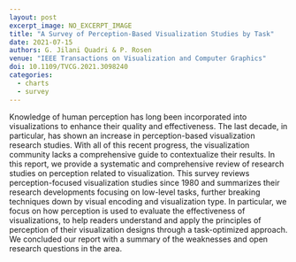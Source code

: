 ```yaml
---
layout: post
excerpt_image: NO_EXCERPT_IMAGE
title: "A Survey of Perception-Based Visualization Studies by Task"
date: 2021-07-15
authors: G. Jilani Quadri & P. Rosen
venue: "IEEE Transactions on Visualization and Computer Graphics"
doi: 10.1109/TVCG.2021.3098240
categories:
  - charts
  - survey
---
```

Knowledge of human perception has long been incorporated into visualizations to enhance their quality and effectiveness. The last decade, in particular, has shown an increase in perception-based visualization research studies. With all of this recent progress, the visualization community lacks a comprehensive guide to contextualize their results. In this report, we provide a systematic and comprehensive review of research studies on perception related to visualization. This survey reviews perception-focused visualization studies since 1980 and summarizes their research developments focusing on low-level tasks, further breaking techniques down by visual encoding and visualization type. In particular, we focus on how perception is used to evaluate the effectiveness of visualizations, to help readers understand and apply the principles of perception of their visualization designs through a task-optimized approach. We concluded our report with a summary of the weaknesses and open research questions in the area.
